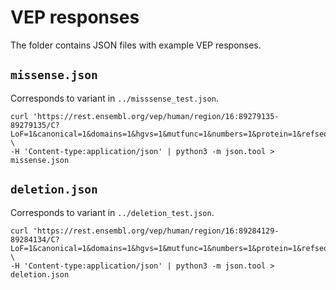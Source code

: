# VEP responses

The folder contains JSON files with example VEP responses.

## `missense.json`

Corresponds to variant in `../misssense_test.json`.
```shell
curl 'https://rest.ensembl.org/vep/human/region/16:89279135-89279135/C?LoF=1&canonical=1&domains=1&hgvs=1&mutfunc=1&numbers=1&protein=1&refseq=1&mane=1&transcript_version=1&variant_class=1' \
-H 'Content-type:application/json' | python3 -m json.tool > missense.json
```

## `deletion.json`

Corresponds to variant in `../deletion_test.json`.

```shell
curl 'https://rest.ensembl.org/vep/human/region/16:89284129-89284134/C?LoF=1&canonical=1&domains=1&hgvs=1&mutfunc=1&numbers=1&protein=1&refseq=1&mane=1&transcript_version=1&variant_class=1' \
-H 'Content-type:application/json' | python3 -m json.tool > deletion.json
```